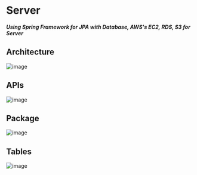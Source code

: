 # Server
***Using Spring Framework for JPA with Database, AWS's EC2, RDS, S3 for Server***

## Architecture

![image](https://user-images.githubusercontent.com/31034469/128059112-11c02f4b-92a7-4d5b-a396-e4092b1ee806.png)

## APIs

![image](https://user-images.githubusercontent.com/31034469/128059558-b1a6f0a5-48f7-4c89-803d-91eef3b13150.png)

## Package

![image](https://user-images.githubusercontent.com/31034469/128060859-51a9d676-0c0c-4695-adfc-39f7683c628e.png)


## Tables

![image](https://user-images.githubusercontent.com/31034469/128059937-159528b6-9563-4786-b648-47012b1be0df.png)
